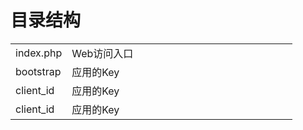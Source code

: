 # 目录结构

<table width="100%">
    <tr>
        <td width="20%">index.php</td>
        <td>Web访问入口</td>
    </tr>
    <tr>
        <td width="20%">bootstrap</td>
        <td>应用的Key</td>
    </tr>
    <tr>
        <td width="20%">client_id</td>
        <td>应用的Key</td>
    </tr>
    <tr>
        <td width="20%">client_id</td>
        <td>应用的Key</td>
    </tr>
</table>
